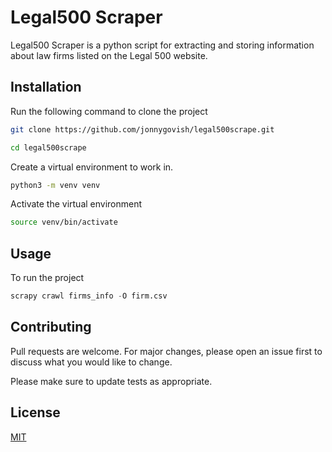 # Legal500 Scraper

Legal500 Scraper is a python script for extracting and storing information about law firms listed on the Legal 500 website.

## Installation

Run the following command to clone the project
```bash
git clone https://github.com/jonnygovish/legal500scrape.git

cd legal500scrape
```

Create a virtual environment to work in.

```bash
python3 -m venv venv
```
Activate the virtual environment
```bash
source venv/bin/activate
```

## Usage

To run the project

```python
scrapy crawl firms_info -O firm.csv
```

## Contributing
Pull requests are welcome. For major changes, please open an issue first to discuss what you would like to change.

Please make sure to update tests as appropriate.

## License
[MIT](https://choosealicense.com/licenses/mit/)